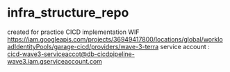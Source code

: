 # infra_structure_repo
created for practice CICD implementation
WIF https://iam.googleapis.com/projects/36949417800/locations/global/workloadIdentityPools/garage-cicd/providers/wave-3-terra
service account : cicd-wave3-serviceaccot@db-cicdpipeline-wave3.iam.gserviceaccount.com
